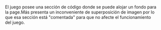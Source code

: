 El juego posee una sección de código donde se puede alojar un fondo para la page.Más presenta un inconveniente de superposición de imagen por lo que esa sección está "comentada" para que no afecte el funcionamiento del juego.
